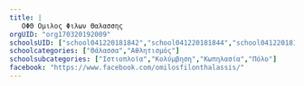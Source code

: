 ```yaml
---
title: |
   ΟΦΘ Ομιλος Φιλων Θαλασσης
orgUID: "org170320192009"
schoolsUID: ["school041220181842","school041220181844","school041220181845","school041220181846"]
schoolcategories: ["Θάλασσα","Αθλητισμός"]
schoolsubcategories: ["Ιστιοπλοϊα","Κολύμβηση","Κωπηλασία","Πόλο"]
facebook: "https://www.facebook.com/omilosfilonthalassis/"
---
```


